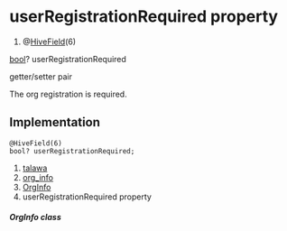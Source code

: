 
<div>

# userRegistrationRequired property

</div>


<div>

1.  @[HiveField](https://pub.dev/documentation/hive/2.2.3/hive/HiveField-class.html)(6)

</div>

[bool](https://api.flutter.dev/flutter/dart-core/bool-class.html)?
userRegistrationRequired


getter/setter pair




The org registration is required.



## Implementation

``` language-dart
@HiveField(6)
bool? userRegistrationRequired;
```







1.  [talawa](../../index.html)
2.  [org_info](../../models_organization_org_info/)
3.  [OrgInfo](../../models_organization_org_info/OrgInfo-class.html)
4.  userRegistrationRequired property

##### OrgInfo class







